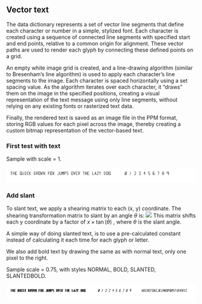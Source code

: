 
## Vector text

The data dictionary represents a set of vector line segments that define each character or number in a simple, stylized font. Each character is created using a sequence of connected line segments with specified start and end points, relative to a common origin for alignment. These vector paths are used to render each glyph by connecting these defined points on a grid.

An empty white image grid is created, and a line-drawing algorithm (similar to Bresenham’s line algorithm) is used to apply each character’s line segments to the image. Each character is spaced horizontally using a set spacing value. As the algorithm iterates over each character, it “draws” them on the image in the specified positions, creating a visual representation of the text message using only line segments, without relying on any existing fonts or rasterized text data.

Finally, the rendered text is saved as an image file in the PPM format, storing RGB values for each pixel across the image, thereby creating a custom bitmap representation of the vector-based text.


### First test with text

Sample with scale = 1.

![text](../../assets/images/text.png)


### Add slant

To slant text, we apply a shearing matrix to each (x, y) coordinate.
The shearing transformation matrix to slant by an angle  $\theta$  is:
<img src="https://latex.codecogs.com/svg.latex?\begin{bmatrix}1&\tan(\theta)\\0&1\end{bmatrix}" />
This matrix shifts each y coordinate by a factor of  $x \times \tan(\theta)$ , where  $\theta$  is the slant angle.

A simple way of doing slanted text, is to use a pre-calculated constant instead of calculating it each time for each glyph or letter.

We also add bold text by drawing the same as with normal text, only one pixel to the right.

Sample scale = 0.75, with styles NORMAL, BOLD, SLANTED, SLANTEDBOLD.

![text2](../../assets/images/text2.png)

